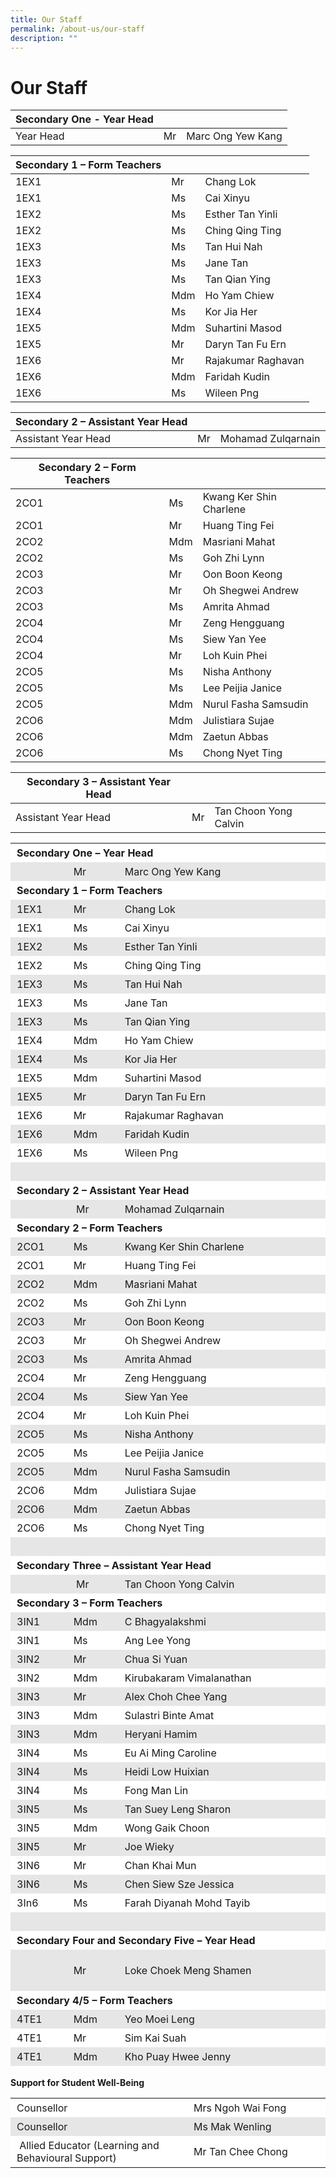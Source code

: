 ```yaml
---
title: Our Staff
permalink: /about-us/our-staff
description: ""
---
```

Our Staff
=========

| Secondary One - Year Head |  | | 
| -------- | -------- | -------- |
|Year Head|Mr|Marc Ong Yew Kang|

| Secondary 1 – Form Teachers |  | | 
| -------- | -------- | -------- |
|1EX1|Mr|Chang Lok|
|1EX1|Ms|Cai Xinyu|
|1EX2|Ms|Esther Tan Yinli|
|1EX2|Ms|Ching Qing Ting|
|1EX3|Ms|Tan Hui Nah|
|1EX3|Ms|Jane Tan|
|1EX3|Ms|Tan Qian Ying|
|1EX4|Mdm|Ho Yam Chiew|
|1EX4|Ms|Kor Jia Her|
|1EX5|Mdm|Suhartini Masod|
|1EX5|Mr|Daryn Tan Fu Ern|
|1EX6|Mr|Rajakumar Raghavan|
|1EX6|Mdm|Faridah Kudin|
|1EX6|Ms|Wileen Png|

|Secondary 2 – Assistant Year Head|  | | 
| -------- | -------- | -------- |
|Assistant Year Head|Mr|Mohamad Zulqarnain|

|Secondary 2 – Form Teachers|  | | 
| -------- | -------- | -------- |
|2CO1|Ms|Kwang Ker Shin Charlene|
|2CO1|Mr|	Huang Ting Fei|
|2CO2|Mdm|Masriani Mahat|
|2CO2|Ms|Goh Zhi Lynn|
|2CO3|Mr|Oon Boon Keong|
|2CO3|Mr|Oh Shegwei Andrew|
|2CO3|Ms|Amrita Ahmad|
|2CO4|Mr|Zeng Hengguang|
|2CO4|Ms|Siew Yan Yee|
|2CO4|Mr|Loh Kuin Phei|
|2CO5|Ms|Nisha Anthony|
|2CO5|Ms|Lee Peijia Janice|
|2CO5|Mdm|Nurul Fasha Samsudin|
|2CO6|Mdm|Julistiara Sujae|
|2CO6|Mdm|Zaetun Abbas|
|2CO6|Ms|Chong Nyet Ting|

|Secondary 3 – Assistant Year Head|  | | 
| -------- | -------- | -------- |
|Assistant Year Head|Mr|Tan Choon Yong Calvin|

<table width="86%" style="box-sizing: inherit; border-collapse: collapse; border-spacing: 0px; max-width: 100%; width: 694.398px; height: 1959px;"><tbody style="box-sizing: inherit;"><tr style="box-sizing: inherit; background: rgb(255, 255, 255); height: 24px;"><td colspan="4" width="410" style="box-sizing: inherit; padding: 5px 10px; height: 24px;"><strong style="box-sizing: inherit; font-weight: bold;">Secondary One – Year Head</strong></td></tr><tr style="box-sizing: inherit; background: rgb(230, 230, 230); height: 24px;"><td width="50" style="box-sizing: inherit; padding: 5px 10px; height: 24px; width: 101.461px;"></td><td width="55" style="box-sizing: inherit; padding: 5px 10px; height: 24px; width: 90.4609px;">Mr</td><td width="199" style="box-sizing: inherit; padding: 5px 10px; height: 24px; width: 327.641px;">Marc Ong Yew Kang</td><td width="106" style="box-sizing: inherit; padding: 5px 10px; height: 24px; width: 174.836px;"></td></tr><tr style="box-sizing: inherit; background: rgb(255, 255, 255); height: 24px;"><td colspan="4" width="410" style="box-sizing: inherit; padding: 5px 10px; height: 24px; width: 694.398px;"><strong style="box-sizing: inherit; font-weight: bold;">Secondary 1 – Form Teachers</strong></td></tr><tr style="box-sizing: inherit; background: rgb(230, 230, 230); height: 24px;"><td width="50" style="box-sizing: inherit; padding: 5px 10px; height: 24px; width: 101.461px;">1EX1</td><td width="55" style="box-sizing: inherit; padding: 5px 10px; height: 24px; width: 90.4609px;">Mr</td><td width="199" style="box-sizing: inherit; padding: 5px 10px; height: 24px; width: 327.641px;">Chang Lok</td><td width="106" style="box-sizing: inherit; padding: 5px 10px; height: 24px; width: 174.836px;"></td></tr><tr style="box-sizing: inherit; background: rgb(255, 255, 255); height: 24px;"><td width="50" style="box-sizing: inherit; padding: 5px 10px; height: 24px; width: 101.461px;">1EX1</td><td width="55" style="box-sizing: inherit; padding: 5px 10px; height: 24px; width: 90.4609px;">Ms</td><td width="199" style="box-sizing: inherit; padding: 5px 10px; height: 24px; width: 327.641px;">Cai Xinyu</td><td width="106" style="box-sizing: inherit; padding: 5px 10px; height: 24px; width: 174.836px;"></td></tr><tr style="box-sizing: inherit; background: rgb(230, 230, 230); height: 24px;"><td width="50" style="box-sizing: inherit; padding: 5px 10px; height: 24px; width: 101.461px;">1EX2</td><td width="55" style="box-sizing: inherit; padding: 5px 10px; height: 24px; width: 90.4609px;">Ms</td><td width="199" style="box-sizing: inherit; padding: 5px 10px; height: 24px; width: 327.641px;">Esther Tan Yinli</td><td width="106" style="box-sizing: inherit; padding: 5px 10px; height: 24px; width: 174.836px;"></td></tr><tr style="box-sizing: inherit; background: rgb(255, 255, 255); height: 24px;"><td width="50" style="box-sizing: inherit; padding: 5px 10px; height: 24px; width: 101.461px;">1EX2</td><td width="55" style="box-sizing: inherit; padding: 5px 10px; height: 24px; width: 90.4609px;">Ms</td><td width="199" style="box-sizing: inherit; padding: 5px 10px; height: 24px; width: 327.641px;">Ching Qing Ting</td><td width="106" style="box-sizing: inherit; padding: 5px 10px; height: 24px; width: 174.836px;"></td></tr><tr style="box-sizing: inherit; background: rgb(230, 230, 230); height: 24px;"><td width="50" style="box-sizing: inherit; padding: 5px 10px; height: 24px; width: 101.461px;">1EX3</td><td width="55" style="box-sizing: inherit; padding: 5px 10px; height: 24px; width: 90.4609px;">Ms</td><td width="199" style="box-sizing: inherit; padding: 5px 10px; height: 24px; width: 327.641px;">Tan Hui Nah</td><td width="106" style="box-sizing: inherit; padding: 5px 10px; height: 24px; width: 174.836px;"></td></tr><tr style="box-sizing: inherit; background: rgb(255, 255, 255); height: 24px;"><td width="50" style="box-sizing: inherit; padding: 5px 10px; height: 24px; width: 101.461px;">1EX3</td><td width="55" style="box-sizing: inherit; padding: 5px 10px; height: 24px; width: 90.4609px;">Ms</td><td width="199" style="box-sizing: inherit; padding: 5px 10px; height: 24px; width: 327.641px;">Jane Tan</td><td width="106" style="box-sizing: inherit; padding: 5px 10px; height: 24px; width: 174.836px;"></td></tr><tr style="box-sizing: inherit; background: rgb(230, 230, 230); height: 24px;"><td width="50" style="box-sizing: inherit; padding: 5px 10px; height: 24px; width: 101.461px;">1EX3</td><td width="55" style="box-sizing: inherit; padding: 5px 10px; height: 24px; width: 90.4609px;">Ms</td><td width="199" style="box-sizing: inherit; padding: 5px 10px; height: 24px; width: 327.641px;">Tan Qian Ying</td><td width="106" style="box-sizing: inherit; padding: 5px 10px; height: 24px; width: 174.836px;"></td></tr><tr style="box-sizing: inherit; background: rgb(255, 255, 255); height: 24px;"><td width="50" style="box-sizing: inherit; padding: 5px 10px; height: 24px; width: 101.461px;">1EX4</td><td width="55" style="box-sizing: inherit; padding: 5px 10px; height: 24px; width: 90.4609px;">Mdm</td><td width="199" style="box-sizing: inherit; padding: 5px 10px; height: 24px; width: 327.641px;">Ho Yam Chiew</td><td width="106" style="box-sizing: inherit; padding: 5px 10px; height: 24px; width: 174.836px;"></td></tr><tr style="box-sizing: inherit; background: rgb(230, 230, 230); height: 24px;"><td width="50" style="box-sizing: inherit; padding: 5px 10px; height: 24px; width: 101.461px;">1EX4</td><td width="55" style="box-sizing: inherit; padding: 5px 10px; height: 24px; width: 90.4609px;">Ms</td><td width="199" style="box-sizing: inherit; padding: 5px 10px; height: 24px; width: 327.641px;">Kor Jia Her</td><td width="106" style="box-sizing: inherit; padding: 5px 10px; height: 24px; width: 174.836px;"></td></tr><tr style="box-sizing: inherit; background: rgb(255, 255, 255); height: 24px;"><td width="50" style="box-sizing: inherit; padding: 5px 10px; height: 24px; width: 101.461px;">1EX5</td><td width="55" style="box-sizing: inherit; padding: 5px 10px; height: 24px; width: 90.4609px;">Mdm</td><td width="199" style="box-sizing: inherit; padding: 5px 10px; height: 24px; width: 327.641px;">Suhartini Masod</td><td width="106" style="box-sizing: inherit; padding: 5px 10px; height: 24px; width: 174.836px;"></td></tr><tr style="box-sizing: inherit; background: rgb(230, 230, 230); height: 24px;"><td width="50" style="box-sizing: inherit; padding: 5px 10px; height: 24px; width: 101.461px;">1EX5</td><td width="55" style="box-sizing: inherit; padding: 5px 10px; height: 24px; width: 90.4609px;">Mr</td><td width="199" style="box-sizing: inherit; padding: 5px 10px; height: 24px; width: 327.641px;">Daryn Tan Fu Ern</td><td width="106" style="box-sizing: inherit; padding: 5px 10px; height: 24px; width: 174.836px;"></td></tr><tr style="box-sizing: inherit; background: rgb(255, 255, 255); height: 24px;"><td width="50" style="box-sizing: inherit; padding: 5px 10px; height: 24px; width: 101.461px;">1EX6</td><td width="55" style="box-sizing: inherit; padding: 5px 10px; height: 24px; width: 90.4609px;">Mr</td><td width="199" style="box-sizing: inherit; padding: 5px 10px; height: 24px; width: 327.641px;">Rajakumar Raghavan</td><td width="106" style="box-sizing: inherit; padding: 5px 10px; height: 24px; width: 174.836px;"></td></tr><tr style="box-sizing: inherit; background: rgb(230, 230, 230); height: 24px;"><td width="50" style="box-sizing: inherit; padding: 5px 10px; height: 24px; width: 101.461px;">1EX6</td><td width="55" style="box-sizing: inherit; padding: 5px 10px; height: 24px; width: 90.4609px;">Mdm</td><td width="199" style="box-sizing: inherit; padding: 5px 10px; height: 24px; width: 327.641px;">Faridah Kudin</td><td width="106" style="box-sizing: inherit; padding: 5px 10px; height: 24px; width: 174.836px;"></td></tr><tr style="box-sizing: inherit; background: rgb(255, 255, 255); height: 24px;"><td width="50" style="box-sizing: inherit; padding: 5px 10px; height: 24px; width: 101.461px;">1EX6</td><td width="55" style="box-sizing: inherit; padding: 5px 10px; height: 24px; width: 90.4609px;">Ms</td><td width="199" style="box-sizing: inherit; padding: 5px 10px; height: 24px; width: 327.641px;">Wileen Png</td><td width="106" style="box-sizing: inherit; padding: 5px 10px; height: 24px; width: 174.836px;"></td></tr><tr style="box-sizing: inherit; background: rgb(230, 230, 230); height: 24px;"><td colspan="4" style="box-sizing: inherit; padding: 5px 10px; width: 694.398px; height: 24px;"><strong style="box-sizing: inherit; font-weight: bold;">&nbsp;</strong></td></tr><tr style="box-sizing: inherit; background: rgb(255, 255, 255); height: 24px;"><td colspan="4" width="410" style="box-sizing: inherit; padding: 5px 10px; height: 24px;"><strong style="box-sizing: inherit; font-weight: bold;">Secondary 2 – Assistant Year Head</strong></td></tr><tr style="box-sizing: inherit; background: rgb(230, 230, 230); height: 24px;"><td width="50" style="box-sizing: inherit; padding: 5px 10px; height: 24px; width: 101.461px;"></td><td width="55" style="box-sizing: inherit; padding: 5px 10px; height: 24px; width: 90.4609px;">&nbsp;Mr</td><td width="199" style="box-sizing: inherit; padding: 5px 10px; height: 24px; width: 327.641px;">Mohamad Zulqarnain</td><td width="106" style="box-sizing: inherit; padding: 5px 10px; height: 24px; width: 174.836px;"></td></tr><tr style="box-sizing: inherit; background: rgb(255, 255, 255); height: 24px;"><td colspan="4" width="410" style="box-sizing: inherit; padding: 5px 10px; height: 24px; width: 694.398px;"><strong style="box-sizing: inherit; font-weight: bold;">Secondary 2 –&nbsp;Form Teachers</strong></td></tr><tr style="box-sizing: inherit; background: rgb(230, 230, 230); height: 24px;"><td width="50" style="box-sizing: inherit; padding: 5px 10px; height: 24px; width: 101.461px;">2CO1</td><td width="55" style="box-sizing: inherit; padding: 5px 10px; height: 24px; width: 90.4609px;">Ms</td><td width="199" style="box-sizing: inherit; padding: 5px 10px; height: 24px; width: 327.641px;">Kwang Ker Shin Charlene</td><td width="106" style="box-sizing: inherit; padding: 5px 10px; height: 24px; width: 174.836px;"></td></tr><tr style="box-sizing: inherit; background: rgb(255, 255, 255); height: 24px;"><td width="50" style="box-sizing: inherit; padding: 5px 10px; height: 24px; width: 101.461px;">2CO1</td><td width="55" style="box-sizing: inherit; padding: 5px 10px; height: 24px; width: 90.4609px;">Mr</td><td width="199" style="box-sizing: inherit; padding: 5px 10px; height: 24px; width: 327.641px;">Huang Ting Fei</td><td width="106" style="box-sizing: inherit; padding: 5px 10px; height: 24px; width: 174.836px;"></td></tr><tr style="box-sizing: inherit; background: rgb(230, 230, 230); height: 24px;"><td width="50" style="box-sizing: inherit; padding: 5px 10px; height: 24px; width: 101.461px;">2CO2</td><td width="55" style="box-sizing: inherit; padding: 5px 10px; height: 24px; width: 90.4609px;">Mdm</td><td width="199" style="box-sizing: inherit; padding: 5px 10px; height: 24px; width: 327.641px;">Masriani Mahat</td><td width="106" style="box-sizing: inherit; padding: 5px 10px; height: 24px; width: 174.836px;"></td></tr><tr style="box-sizing: inherit; background: rgb(255, 255, 255); height: 24px;"><td width="50" style="box-sizing: inherit; padding: 5px 10px; height: 24px; width: 101.461px;">2CO2</td><td width="55" style="box-sizing: inherit; padding: 5px 10px; height: 24px; width: 90.4609px;">Ms</td><td width="199" style="box-sizing: inherit; padding: 5px 10px; height: 24px; width: 327.641px;">Goh Zhi Lynn</td><td width="106" style="box-sizing: inherit; padding: 5px 10px; height: 24px; width: 174.836px;"></td></tr><tr style="box-sizing: inherit; background: rgb(230, 230, 230); height: 24px;"><td width="50" style="box-sizing: inherit; padding: 5px 10px; height: 24px; width: 101.461px;">2CO3</td><td width="55" style="box-sizing: inherit; padding: 5px 10px; height: 24px; width: 90.4609px;">Mr</td><td width="199" style="box-sizing: inherit; padding: 5px 10px; height: 24px; width: 327.641px;">Oon Boon Keong</td><td width="106" style="box-sizing: inherit; padding: 5px 10px; height: 24px; width: 174.836px;"></td></tr><tr style="box-sizing: inherit; background: rgb(255, 255, 255); height: 24px;"><td width="50" style="box-sizing: inherit; padding: 5px 10px; height: 24px; width: 101.461px;">2CO3</td><td width="55" style="box-sizing: inherit; padding: 5px 10px; height: 24px; width: 90.4609px;">Mr</td><td width="199" style="box-sizing: inherit; padding: 5px 10px; height: 24px; width: 327.641px;">Oh Shegwei Andrew</td><td width="106" style="box-sizing: inherit; padding: 5px 10px; height: 24px; width: 174.836px;"></td></tr><tr style="box-sizing: inherit; background: rgb(230, 230, 230); height: 24px;"><td width="50" style="box-sizing: inherit; padding: 5px 10px; height: 24px; width: 101.461px;">2CO3</td><td width="55" style="box-sizing: inherit; padding: 5px 10px; height: 24px; width: 90.4609px;">Ms</td><td width="199" style="box-sizing: inherit; padding: 5px 10px; height: 24px; width: 327.641px;">Amrita Ahmad</td><td width="106" style="box-sizing: inherit; padding: 5px 10px; height: 24px; width: 174.836px;"></td></tr><tr style="box-sizing: inherit; background: rgb(255, 255, 255); height: 24px;"><td width="50" style="box-sizing: inherit; padding: 5px 10px; height: 24px; width: 101.461px;">2CO4</td><td width="55" style="box-sizing: inherit; padding: 5px 10px; height: 24px; width: 90.4609px;">Mr</td><td width="199" style="box-sizing: inherit; padding: 5px 10px; height: 24px; width: 327.641px;">Zeng Hengguang</td><td width="106" style="box-sizing: inherit; padding: 5px 10px; height: 24px; width: 174.836px;"></td></tr><tr style="box-sizing: inherit; background: rgb(230, 230, 230); height: 24px;"><td width="50" style="box-sizing: inherit; padding: 5px 10px; height: 24px; width: 101.461px;">2CO4</td><td width="55" style="box-sizing: inherit; padding: 5px 10px; height: 24px; width: 90.4609px;">Ms</td><td width="199" style="box-sizing: inherit; padding: 5px 10px; height: 24px; width: 327.641px;">Siew Yan Yee</td><td width="106" style="box-sizing: inherit; padding: 5px 10px; height: 24px; width: 174.836px;"></td></tr><tr style="box-sizing: inherit; background: rgb(255, 255, 255); height: 24px;"><td width="50" style="box-sizing: inherit; padding: 5px 10px; height: 24px; width: 101.461px;">2CO4</td><td width="55" style="box-sizing: inherit; padding: 5px 10px; height: 24px; width: 90.4609px;">Mr</td><td width="199" style="box-sizing: inherit; padding: 5px 10px; height: 24px; width: 327.641px;">Loh Kuin Phei</td><td width="106" style="box-sizing: inherit; padding: 5px 10px; height: 24px; width: 174.836px;"></td></tr><tr style="box-sizing: inherit; background: rgb(230, 230, 230); height: 24px;"><td width="50" style="box-sizing: inherit; padding: 5px 10px; height: 24px; width: 101.461px;">2CO5</td><td width="55" style="box-sizing: inherit; padding: 5px 10px; height: 24px; width: 90.4609px;">Ms</td><td width="199" style="box-sizing: inherit; padding: 5px 10px; height: 24px; width: 327.641px;">Nisha Anthony</td><td width="106" style="box-sizing: inherit; padding: 5px 10px; height: 24px; width: 174.836px;"></td></tr><tr style="box-sizing: inherit; background: rgb(255, 255, 255); height: 24px;"><td width="50" style="box-sizing: inherit; padding: 5px 10px; height: 24px; width: 101.461px;">2CO5</td><td width="55" style="box-sizing: inherit; padding: 5px 10px; height: 24px; width: 90.4609px;">Ms</td><td width="199" style="box-sizing: inherit; padding: 5px 10px; height: 24px; width: 327.641px;">Lee Peijia Janice</td><td width="106" style="box-sizing: inherit; padding: 5px 10px; height: 24px; width: 174.836px;"></td></tr><tr style="box-sizing: inherit; background: rgb(230, 230, 230); height: 24px;"><td width="50" style="box-sizing: inherit; padding: 5px 10px; height: 24px; width: 101.461px;">2CO5</td><td width="55" style="box-sizing: inherit; padding: 5px 10px; height: 24px; width: 90.4609px;">Mdm</td><td width="199" style="box-sizing: inherit; padding: 5px 10px; height: 24px; width: 327.641px;">Nurul Fasha Samsudin</td><td width="106" style="box-sizing: inherit; padding: 5px 10px; height: 24px; width: 174.836px;"></td></tr><tr style="box-sizing: inherit; background: rgb(255, 255, 255); height: 24px;"><td width="50" style="box-sizing: inherit; padding: 5px 10px; height: 24px; width: 101.461px;">2CO6</td><td width="55" style="box-sizing: inherit; padding: 5px 10px; height: 24px; width: 90.4609px;">Mdm</td><td width="199" style="box-sizing: inherit; padding: 5px 10px; height: 24px; width: 327.641px;">Julistiara Sujae</td><td width="106" style="box-sizing: inherit; padding: 5px 10px; height: 24px; width: 174.836px;"></td></tr><tr style="box-sizing: inherit; background: rgb(230, 230, 230); height: 24px;"><td width="50" style="box-sizing: inherit; padding: 5px 10px; height: 24px; width: 101.461px;">2CO6</td><td width="55" style="box-sizing: inherit; padding: 5px 10px; height: 24px; width: 90.4609px;">Mdm</td><td width="199" style="box-sizing: inherit; padding: 5px 10px; height: 24px; width: 327.641px;">Zaetun Abbas</td><td width="106" style="box-sizing: inherit; padding: 5px 10px; height: 24px; width: 174.836px;"></td></tr><tr style="box-sizing: inherit; background: rgb(255, 255, 255); height: 24px;"><td style="box-sizing: inherit; padding: 5px 10px; width: 101.461px; height: 24px;">2CO6</td><td style="box-sizing: inherit; padding: 5px 10px; width: 90.4609px; height: 24px;">Ms</td><td style="box-sizing: inherit; padding: 5px 10px; width: 327.641px; height: 24px;">Chong Nyet Ting</td><td style="box-sizing: inherit; padding: 5px 10px; width: 174.836px; height: 24px;"></td></tr><tr style="box-sizing: inherit; background: rgb(230, 230, 230); height: 24px;"><td colspan="4" style="box-sizing: inherit; padding: 5px 10px; width: 694.398px; height: 24px;"><strong style="box-sizing: inherit; font-weight: bold;">&nbsp;</strong></td></tr><tr style="box-sizing: inherit; background: rgb(255, 255, 255); height: 24px;"><td colspan="4" width="410" style="box-sizing: inherit; padding: 5px 10px; height: 24px;"><strong style="box-sizing: inherit; font-weight: bold;">Secondary Three – Assistant Year Head</strong></td></tr><tr style="box-sizing: inherit; background: rgb(230, 230, 230); height: 24px;"><td width="50" style="box-sizing: inherit; padding: 5px 10px; height: 24px; width: 101.461px;"></td><td width="55" style="box-sizing: inherit; padding: 5px 10px; height: 24px; width: 90.4609px;">&nbsp;Mr</td><td width="199" style="box-sizing: inherit; padding: 5px 10px; height: 24px; width: 327.641px;">Tan Choon Yong Calvin</td><td width="106" style="box-sizing: inherit; padding: 5px 10px; height: 24px; width: 174.836px;"></td></tr><tr style="box-sizing: inherit; background: rgb(255, 255, 255); height: 24px;"><td colspan="4" width="410" style="box-sizing: inherit; padding: 5px 10px; height: 24px; width: 694.398px;"><strong style="box-sizing: inherit; font-weight: bold;">Secondary 3 – Form Teachers</strong></td></tr><tr style="box-sizing: inherit; background: rgb(230, 230, 230); height: 24px;"><td width="50" style="box-sizing: inherit; padding: 5px 10px; height: 24px; width: 101.461px;">3IN1</td><td width="55" style="box-sizing: inherit; padding: 5px 10px; height: 24px; width: 90.4609px;">Mdm</td><td width="199" style="box-sizing: inherit; padding: 5px 10px; height: 24px; width: 327.641px;">C Bhagyalakshmi</td><td width="106" style="box-sizing: inherit; padding: 5px 10px; height: 24px; width: 174.836px;"></td></tr><tr style="box-sizing: inherit; background: rgb(255, 255, 255); height: 24px;"><td width="50" style="box-sizing: inherit; padding: 5px 10px; height: 24px; width: 101.461px;">3IN1</td><td width="55" style="box-sizing: inherit; padding: 5px 10px; height: 24px; width: 90.4609px;">Ms</td><td width="199" style="box-sizing: inherit; padding: 5px 10px; height: 24px; width: 327.641px;">Ang Lee Yong</td><td width="106" style="box-sizing: inherit; padding: 5px 10px; height: 24px; width: 174.836px;"></td></tr><tr style="box-sizing: inherit; background: rgb(230, 230, 230); height: 24px;"><td width="50" style="box-sizing: inherit; padding: 5px 10px; height: 24px; width: 101.461px;">3IN2</td><td width="55" style="box-sizing: inherit; padding: 5px 10px; height: 24px; width: 90.4609px;">Mr</td><td width="199" style="box-sizing: inherit; padding: 5px 10px; height: 24px; width: 327.641px;">Chua Si Yuan</td><td width="106" style="box-sizing: inherit; padding: 5px 10px; height: 24px; width: 174.836px;"></td></tr><tr style="box-sizing: inherit; background: rgb(255, 255, 255); height: 24px;"><td width="50" style="box-sizing: inherit; padding: 5px 10px; height: 24px; width: 101.461px;">3IN2</td><td width="55" style="box-sizing: inherit; padding: 5px 10px; height: 24px; width: 90.4609px;">Mdm</td><td width="199" style="box-sizing: inherit; padding: 5px 10px; height: 24px; width: 327.641px;">Kirubakaram Vimalanathan</td><td width="106" style="box-sizing: inherit; padding: 5px 10px; height: 24px; width: 174.836px;"></td></tr><tr style="box-sizing: inherit; background: rgb(230, 230, 230); height: 24px;"><td width="50" style="box-sizing: inherit; padding: 5px 10px; height: 24px; width: 101.461px;">3IN3</td><td width="55" style="box-sizing: inherit; padding: 5px 10px; height: 24px; width: 90.4609px;">Mr</td><td width="199" style="box-sizing: inherit; padding: 5px 10px; height: 24px; width: 327.641px;">Alex Choh Chee Yang</td><td width="106" style="box-sizing: inherit; padding: 5px 10px; height: 24px; width: 174.836px;"></td></tr><tr style="box-sizing: inherit; background: rgb(255, 255, 255); height: 24px;"><td width="50" style="box-sizing: inherit; padding: 5px 10px; height: 24px; width: 101.461px;">3IN3</td><td width="55" style="box-sizing: inherit; padding: 5px 10px; height: 24px; width: 90.4609px;">Mdm</td><td width="199" style="box-sizing: inherit; padding: 5px 10px; height: 24px; width: 327.641px;">Sulastri Binte Amat</td><td width="106" style="box-sizing: inherit; padding: 5px 10px; height: 24px; width: 174.836px;"></td></tr><tr style="box-sizing: inherit; background: rgb(230, 230, 230); height: 24px;"><td width="50" style="box-sizing: inherit; padding: 5px 10px; height: 24px; width: 101.461px;">3IN3</td><td width="55" style="box-sizing: inherit; padding: 5px 10px; height: 24px; width: 90.4609px;">Mdm</td><td width="199" style="box-sizing: inherit; padding: 5px 10px; height: 24px; width: 327.641px;">Heryani Hamim</td><td width="106" style="box-sizing: inherit; padding: 5px 10px; height: 24px; width: 174.836px;"></td></tr><tr style="box-sizing: inherit; background: rgb(255, 255, 255); height: 24px;"><td width="50" style="box-sizing: inherit; padding: 5px 10px; height: 24px; width: 101.461px;">3IN4</td><td width="55" style="box-sizing: inherit; padding: 5px 10px; height: 24px; width: 90.4609px;">Ms</td><td width="199" style="box-sizing: inherit; padding: 5px 10px; height: 24px; width: 327.641px;">Eu Ai Ming Caroline</td><td width="106" style="box-sizing: inherit; padding: 5px 10px; height: 24px; width: 174.836px;"></td></tr><tr style="box-sizing: inherit; background: rgb(230, 230, 230); height: 24px;"><td width="50" style="box-sizing: inherit; padding: 5px 10px; height: 24px; width: 101.461px;">3IN4</td><td width="55" style="box-sizing: inherit; padding: 5px 10px; height: 24px; width: 90.4609px;">Ms</td><td width="199" style="box-sizing: inherit; padding: 5px 10px; height: 24px; width: 327.641px;">Heidi Low Huixian</td><td width="106" style="box-sizing: inherit; padding: 5px 10px; height: 24px; width: 174.836px;"></td></tr><tr style="box-sizing: inherit; background: rgb(255, 255, 255); height: 24px;"><td width="50" style="box-sizing: inherit; padding: 5px 10px; height: 24px; width: 101.461px;">3IN4</td><td width="55" style="box-sizing: inherit; padding: 5px 10px; height: 24px; width: 90.4609px;">Ms</td><td width="199" style="box-sizing: inherit; padding: 5px 10px; height: 24px; width: 327.641px;">Fong Man Lin</td><td width="106" style="box-sizing: inherit; padding: 5px 10px; height: 24px; width: 174.836px;"></td></tr><tr style="box-sizing: inherit; background: rgb(230, 230, 230); height: 24px;"><td width="50" style="box-sizing: inherit; padding: 5px 10px; height: 24px; width: 101.461px;">3IN5</td><td width="55" style="box-sizing: inherit; padding: 5px 10px; height: 24px; width: 90.4609px;">Ms</td><td width="199" style="box-sizing: inherit; padding: 5px 10px; height: 24px; width: 327.641px;">Tan Suey Leng Sharon</td><td width="106" style="box-sizing: inherit; padding: 5px 10px; height: 24px; width: 174.836px;"></td></tr><tr style="box-sizing: inherit; background: rgb(255, 255, 255); height: 24px;"><td width="50" style="box-sizing: inherit; padding: 5px 10px; height: 24px; width: 101.461px;">3IN5</td><td width="55" style="box-sizing: inherit; padding: 5px 10px; height: 24px; width: 90.4609px;">Mdm</td><td width="199" style="box-sizing: inherit; padding: 5px 10px; height: 24px; width: 327.641px;">Wong Gaik Choon</td><td width="106" style="box-sizing: inherit; padding: 5px 10px; height: 24px; width: 174.836px;"></td></tr><tr style="box-sizing: inherit; background: rgb(230, 230, 230); height: 24px;"><td width="50" style="box-sizing: inherit; padding: 5px 10px; height: 24px; width: 101.461px;">3IN5</td><td width="55" style="box-sizing: inherit; padding: 5px 10px; height: 24px; width: 90.4609px;">Mr</td><td width="199" style="box-sizing: inherit; padding: 5px 10px; height: 24px; width: 327.641px;">Joe Wieky</td><td width="106" style="box-sizing: inherit; padding: 5px 10px; height: 24px; width: 174.836px;"></td></tr><tr style="box-sizing: inherit; background: rgb(255, 255, 255); height: 24px;"><td width="50" style="box-sizing: inherit; padding: 5px 10px; height: 24px; width: 101.461px;">3IN6</td><td width="55" style="box-sizing: inherit; padding: 5px 10px; height: 24px; width: 90.4609px;">Mr</td><td width="199" style="box-sizing: inherit; padding: 5px 10px; height: 24px; width: 327.641px;">Chan Khai Mun</td><td width="106" style="box-sizing: inherit; padding: 5px 10px; height: 24px; width: 174.836px;"></td></tr><tr style="box-sizing: inherit; background: rgb(230, 230, 230); height: 24px;"><td width="50" style="box-sizing: inherit; padding: 5px 10px; height: 24px; width: 101.461px;">3IN6</td><td width="55" style="box-sizing: inherit; padding: 5px 10px; height: 24px; width: 90.4609px;">Ms</td><td width="199" style="box-sizing: inherit; padding: 5px 10px; height: 24px; width: 327.641px;">Chen Siew Sze Jessica</td><td width="106" style="box-sizing: inherit; padding: 5px 10px; height: 24px; width: 174.836px;"></td></tr><tr style="box-sizing: inherit; background: rgb(255, 255, 255); height: 24px;"><td style="box-sizing: inherit; padding: 5px 10px; height: 24px; width: 101.461px;">3In6</td><td style="box-sizing: inherit; padding: 5px 10px; height: 24px; width: 90.4609px;">Ms</td><td style="box-sizing: inherit; padding: 5px 10px; height: 24px; width: 327.641px;">Farah Diyanah Mohd Tayib</td><td style="box-sizing: inherit; padding: 5px 10px; height: 24px; width: 174.836px;"></td></tr><tr style="box-sizing: inherit; background: rgb(230, 230, 230); height: 24px;"><td colspan="4" style="box-sizing: inherit; padding: 5px 10px; width: 694.398px; height: 24px;"><strong style="box-sizing: inherit; font-weight: bold;">&nbsp;</strong></td></tr><tr style="box-sizing: inherit; background: rgb(255, 255, 255); height: 24px;"><td colspan="4" width="410" style="box-sizing: inherit; padding: 5px 10px; height: 24px;"><strong style="box-sizing: inherit; font-weight: bold;">Secondary Four and Secondary Five – Year Head</strong></td></tr><tr style="box-sizing: inherit; background: rgb(230, 230, 230); height: 66px;"><td width="50" style="box-sizing: inherit; padding: 5px 10px; height: 66px; width: 101.461px;"></td><td style="box-sizing: inherit; padding: 5px 10px; width: 90.4609px; height: 66px;">Mr</td><td width="199" style="box-sizing: inherit; padding: 5px 10px; height: 66px; width: 327.641px;">Loke Choek Meng Shamen</td><td width="106" style="box-sizing: inherit; padding: 5px 10px; height: 66px; width: 174.836px;"></td></tr><tr style="box-sizing: inherit; background: rgb(255, 255, 255); height: 24px;"><td colspan="4" width="410" style="box-sizing: inherit; padding: 5px 10px; height: 24px; width: 694.398px;"><strong style="box-sizing: inherit; font-weight: bold;">Secondary 4/5 – Form Teachers</strong></td></tr><tr style="box-sizing: inherit; background: rgb(230, 230, 230); height: 24px;"><td width="50" style="box-sizing: inherit; padding: 5px 10px; height: 24px; width: 101.461px;">4TE1</td><td width="55" style="box-sizing: inherit; padding: 5px 10px; height: 24px; width: 90.4609px;">Mdm</td><td width="199" style="box-sizing: inherit; padding: 5px 10px; height: 24px; width: 327.641px;">Yeo Moei Leng</td><td width="106" style="box-sizing: inherit; padding: 5px 10px; height: 24px; width: 174.836px;"></td></tr><tr style="box-sizing: inherit; background: rgb(255, 255, 255); height: 24px;"><td width="50" style="box-sizing: inherit; padding: 5px 10px; height: 24px; width: 101.461px;">4TE1</td><td width="55" style="box-sizing: inherit; padding: 5px 10px; height: 24px; width: 90.4609px;">Mr</td><td width="199" style="box-sizing: inherit; padding: 5px 10px; height: 24px; width: 327.641px;">Sim Kai Suah</td><td width="106" style="box-sizing: inherit; padding: 5px 10px; height: 24px; width: 174.836px;"></td></tr><tr style="box-sizing: inherit; background: rgb(230, 230, 230); height: 24px;"><td width="50" style="box-sizing: inherit; padding: 5px 10px; height: 24px; width: 101.461px;">4TE1</td><td width="55" style="box-sizing: inherit; padding: 5px 10px; height: 24px; width: 90.4609px;">Mdm</td><td width="199" style="box-sizing: inherit; padding: 5px 10px; height: 24px; width: 327.641px;">Kho Puay Hwee Jenny</td><td width="106" style="box-sizing: inherit; padding: 5px 10px; height: 24px; width: 174.836px;"></td></tr><tr style="box-sizing: inherit; background: rgb(255, 255, 255); height: 24px;"><td width="50" style="box-sizing: inherit; padding: 5px 10px; height: 24px; width: 101.461px;">4TE2</td><td width="55" style="box-sizing: inherit; padding: 5px 10px; height: 24px; width: 90.4609px;">Mdm</td><td width="199" style="box-sizing: inherit; padding: 5px 10px; height: 24px; width: 327.641px;">Zhou Yi Ting</td><td width="106" style="box-sizing: inherit; padding: 5px 10px; height: 24px; width: 174.836px;"></td></tr><tr style="box-sizing: inherit; background: rgb(230, 230, 230); height: 24px;"><td width="50" style="box-sizing: inherit; padding: 5px 10px; height: 24px; width: 101.461px;">4TE2</td><td width="55" style="box-sizing: inherit; padding: 5px 10px; height: 24px; width: 90.4609px;">Mr</td><td width="199" style="box-sizing: inherit; padding: 5px 10px; height: 24px; width: 327.641px;">Lok Liang Min</td><td width="106" style="box-sizing: inherit; padding: 5px 10px; height: 24px; width: 174.836px;"></td></tr><tr style="box-sizing: inherit; background: rgb(255, 255, 255); height: 24px;"><td width="50" style="box-sizing: inherit; padding: 5px 10px; height: 24px; width: 101.461px;">4TE3</td><td width="55" style="box-sizing: inherit; padding: 5px 10px; height: 24px; width: 90.4609px;">Mdm</td><td width="199" style="box-sizing: inherit; padding: 5px 10px; height: 24px; width: 327.641px;">Rahimah Januri</td><td width="106" style="box-sizing: inherit; padding: 5px 10px; height: 24px; width: 174.836px;"></td></tr><tr style="box-sizing: inherit; background: rgb(230, 230, 230); height: 24px;"><td width="50" style="box-sizing: inherit; padding: 5px 10px; height: 24px; width: 101.461px;">4TE3</td><td width="55" style="box-sizing: inherit; padding: 5px 10px; height: 24px; width: 90.4609px;">Mdm</td><td width="199" style="box-sizing: inherit; padding: 5px 10px; height: 24px; width: 327.641px;">Guan Qiuhua</td><td width="106" style="box-sizing: inherit; padding: 5px 10px; height: 24px; width: 174.836px;"></td></tr><tr style="box-sizing: inherit; background: rgb(255, 255, 255); height: 24px;"><td width="50" style="box-sizing: inherit; padding: 5px 10px; height: 24px; width: 101.461px;">4TE3</td><td width="55" style="box-sizing: inherit; padding: 5px 10px; height: 24px; width: 90.4609px;">Mr</td><td width="199" style="box-sizing: inherit; padding: 5px 10px; height: 24px; width: 327.641px;">Jonathan Lau Keng Chong</td><td width="106" style="box-sizing: inherit; padding: 5px 10px; height: 24px; width: 174.836px;"></td></tr><tr style="box-sizing: inherit; background: rgb(230, 230, 230); height: 24px;"><td width="50" style="box-sizing: inherit; padding: 5px 10px; height: 24px; width: 101.461px;">4TE4</td><td width="55" style="box-sizing: inherit; padding: 5px 10px; height: 24px; width: 90.4609px;">Mr</td><td width="199" style="box-sizing: inherit; padding: 5px 10px; height: 24px; width: 327.641px;">Long Chee Yong</td><td width="106" style="box-sizing: inherit; padding: 5px 10px; height: 24px; width: 174.836px;"></td></tr><tr style="box-sizing: inherit; background: rgb(255, 255, 255); height: 24px;"><td width="50" style="box-sizing: inherit; padding: 5px 10px; height: 24px; width: 101.461px;">4TE4</td><td width="55" style="box-sizing: inherit; padding: 5px 10px; height: 24px; width: 90.4609px;">Mdm</td><td width="199" style="box-sizing: inherit; padding: 5px 10px; height: 24px; width: 327.641px;">Munirah Saini</td><td width="106" style="box-sizing: inherit; padding: 5px 10px; height: 24px; width: 174.836px;"></td></tr><tr style="box-sizing: inherit; background: rgb(230, 230, 230); height: 24px;"><td width="50" style="box-sizing: inherit; padding: 5px 10px; height: 24px; width: 101.461px;">4TE4</td><td width="55" style="box-sizing: inherit; padding: 5px 10px; height: 24px; width: 90.4609px;">Mdm</td><td width="199" style="box-sizing: inherit; padding: 5px 10px; height: 24px; width: 327.641px;">Ding Moy Lee</td><td width="106" style="box-sizing: inherit; padding: 5px 10px; height: 24px; width: 174.836px;"></td></tr><tr style="box-sizing: inherit; background: rgb(255, 255, 255); height: 24px;"><td width="50" style="box-sizing: inherit; padding: 5px 10px; height: 24px; width: 101.461px;">4TE5</td><td width="55" style="box-sizing: inherit; padding: 5px 10px; height: 24px; width: 90.4609px;">Mdm</td><td width="199" style="box-sizing: inherit; padding: 5px 10px; height: 24px; width: 327.641px;">Sunita Said</td><td width="106" style="box-sizing: inherit; padding: 5px 10px; height: 24px; width: 174.836px;"></td></tr><tr style="box-sizing: inherit; background: rgb(230, 230, 230); height: 24px;"><td width="50" style="box-sizing: inherit; padding: 5px 10px; height: 24px; width: 101.461px;">4TE5</td><td width="55" style="box-sizing: inherit; padding: 5px 10px; height: 24px; width: 90.4609px;">Mdm</td><td width="199" style="box-sizing: inherit; padding: 5px 10px; height: 24px; width: 327.641px;">Lim Qian Shi Adeline</td><td width="106" style="box-sizing: inherit; padding: 5px 10px; height: 24px; width: 174.836px;"></td></tr><tr style="box-sizing: inherit; background: rgb(255, 255, 255); height: 24px;"><td width="50" style="box-sizing: inherit; padding: 5px 10px; height: 24px; width: 101.461px;">4TE5</td><td width="55" style="box-sizing: inherit; padding: 5px 10px; height: 24px; width: 90.4609px;">Mr</td><td width="199" style="box-sizing: inherit; padding: 5px 10px; height: 24px; width: 327.641px;">Mohamad Hafiz</td><td width="106" style="box-sizing: inherit; padding: 5px 10px; height: 24px; width: 174.836px;"></td></tr><tr style="box-sizing: inherit; background: rgb(230, 230, 230); height: 24px;"><td width="50" style="box-sizing: inherit; padding: 5px 10px; height: 24px; width: 101.461px;">5EM1</td><td width="55" style="box-sizing: inherit; padding: 5px 10px; height: 24px; width: 90.4609px;">Mdm</td><td width="199" style="box-sizing: inherit; padding: 5px 10px; height: 24px; width: 327.641px;">Salwiyah Mohamed Salleh</td><td width="106" style="box-sizing: inherit; padding: 5px 10px; height: 24px; width: 174.836px;"></td></tr><tr style="box-sizing: inherit; background: rgb(255, 255, 255); height: 24px;"><td width="50" style="box-sizing: inherit; padding: 5px 10px; height: 24px; width: 101.461px;">5EM1</td><td width="55" style="box-sizing: inherit; padding: 5px 10px; height: 24px; width: 90.4609px;">Mr</td><td width="199" style="box-sizing: inherit; padding: 5px 10px; height: 24px; width: 327.641px;">Teo Chee Yong Calvin</td><td width="106" style="box-sizing: inherit; padding: 5px 10px; height: 24px; width: 174.836px;"></td></tr></tbody></table>

**Support for Student Well-Being**

<table style="box-sizing: inherit; border-collapse: collapse; border-spacing: 0px; max-width: 100%;"><tbody style="box-sizing: inherit;"><tr style="box-sizing: inherit; background: rgb(255, 255, 255);"><td width="267" style="box-sizing: inherit; padding: 5px 10px;">Counsellor</td><td width="204" style="box-sizing: inherit; padding: 5px 10px;">Mrs Ngoh Wai Fong</td></tr><tr style="box-sizing: inherit; background: rgb(230, 230, 230);"><td width="267" style="box-sizing: inherit; padding: 5px 10px;">Counsellor</td><td width="204" style="box-sizing: inherit; padding: 5px 10px;">Ms Mak Wenling</td></tr><tr style="box-sizing: inherit; background: rgb(255, 255, 255);"><td width="267" style="box-sizing: inherit; padding: 5px 10px;">&nbsp;Allied Educator (Learning and Behavioural Support)</td><td width="204" style="box-sizing: inherit; padding: 5px 10px;">Mr Tan Chee Chong</td></tr></tbody></table>